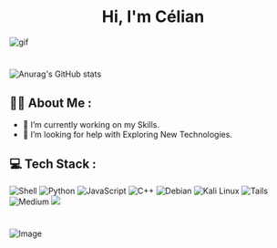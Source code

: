 <h1 align="center">Hi, I'm Célian</h1>

![gif](https://i.pinimg.com/originals/40/ab/84/40ab8469396d0e76483b56812aad6c84.gif)
<h1></h1>

![Anurag's GitHub stats](https://github-readme-stats.vercel.app/api?username=cedev-1&show_icons=true&theme=synthwave)

## 🕺🏼 About Me :
- 🔭 I’m currently working on my Skills.
- 🤔 I’m looking for help with Exploring New Technologies.

## 💻 Tech Stack :
![Shell](https://img.shields.io/badge/Shell_Script-121011?style=for-the-badge&logo=gnu-bash&logoColor=white)
![Python](https://img.shields.io/badge/python-3670A0?style=for-the-badge&logo=python&logoColor=ffdd54](https://img.shields.io/badge/JavaScript-F7DF1E?style=for-the-badge&logo=javascript&logoColor=black)) 
![JavaScript](https://img.shields.io/badge/JavaScript-F7DF1E?style=for-the-badge&logo=javascript&logoColor=black) 
![C++](https://img.shields.io/badge/C%2B%2B-00599C?style=for-the-badge&logo=c%2B%2B&logoColor=white)
![Debian](https://img.shields.io/badge/Debian-A81D33?style=for-the-badge&logo=debian&logoColor=white)
![Kali Linux](https://img.shields.io/badge/Kali_Linux-557C94?style=for-the-badge&logo=kali-linux&logoColor=white)
![Tails](https://img.shields.io/badge/Tails%20-56347C?&style=for-the-badge&logo=tails&logoColor=white)
![Medium](https://img.shields.io/badge/Medium-12100E?style=for-the-badge&logo=medium&logoColor=white)
![](https://img.shields.io/badge/Nintendo_3DS-D12228?style=for-the-badge&logo=nintendo-3ds&logoColor=white)

<h1></h1>

![Image](https://tryhackme-badges.s3.amazonaws.com/Cedev001.png)
